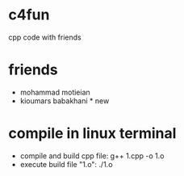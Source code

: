 # c4fun
cpp code with friends

# friends
- mohammad motieian
- kioumars babakhani * new 

# compile in linux terminal
- compile and build cpp file: g++ 1.cpp -o 1.o
- execute build file "1.o": ./1.o
